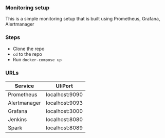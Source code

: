 ### Monitoring setup

This is a simple monitoring setup that is built using Prometheus, Grafana, Alertmanager

### Steps 
- Clone the repo
- `cd` to the repo
- Run `docker-compose up`

### URLs

| Service  | UI:Port  |
|--------- |--------- |
|Prometheus | localhost:9090 |
|Alertmanager | localhost:9093|
|Grafana | localhost:3000|
|Jenkins | localhost:8080|
|Spark | localhost:8089|